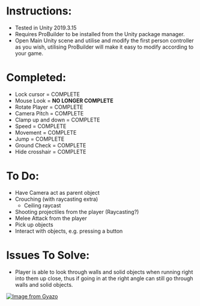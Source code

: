 # Instructions:

- Tested in Unity 2019.3.15
- Requires ProBuilder to be installed from the Unity package manager.
- Open Main Unity scene and utilise and modify the first person controller as you wish, utilising ProBuilder will make it easy to modify according to your game.


# Completed:

- Lock cursor = COMPLETE
- Mouse Look = **NO LONGER COMPLETE**
- Rotate Player = COMPLETE
- Camera Pitch = COMPLETE
- Clamp up and down = COMPLETE
- Speed = COMPLETE
- Movement = COMPLETE
- Jump = COMPLETE
- Ground Check = COMPLETE
- Hide crosshair = COMPLETE


# To Do:

- Have Camera act as parent object
- Crouching (with raycasting extra)
	- Ceiling raycast
- Shooting projectiles from the player (Raycasting?)
- Melee Attack from the player
- Pick up objects
- Interact with objects, e.g. pressing a button


# Issues To Solve:

- Player is able to look through walls and solid objects when running right into them up close, thus if going in at the right angle can still go through walls and solid objects.

[![Image from Gyazo](https://i.gyazo.com/ad45ef9e231fd2f9ec6d4cf76889aece.gif)](https://gyazo.com/ad45ef9e231fd2f9ec6d4cf76889aece)